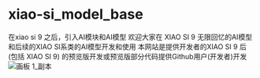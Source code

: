 # xiao-si_model_base
在xiao si 9 之后，引入AI模块和AI模型
欢迎大家在 XIAO SI 9 无限回忆的AI模型和后续的XIAO SI系类的AI模型开发和使用
本网站是提供开发者的XIAO SI 9 后 (包括 XIAO SI 9) 的预览版开发或预览版部分代码提供Github用户(开发者)开发
![画板 1_副本](https://github.com/dirde12078904/xiao-si_model_base/assets/113779902/ae777eea-9da0-4aff-af7e-2cc1c85a2d16)
